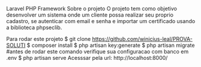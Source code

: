 Laravel PHP Framework
Sobre o  projeto
O projeto tem como objetivo desenvolver um sistema onde um cliente possa realizar seu proprio cadastro, se autenticar com email e senha e importar um certificado usando a biblioteca phpseclib.

Para rodar este projeto
$ git clone https://github.com/winicius-leal/PROVA-SOLUTI
$ composer install
$ php artisan key:generate
$ php artisan migrate #antes de rodar este comando verifique sua configuracao com banco em .env
$ php artisan serve
Acesssar pela url: http://localhost:8000/
